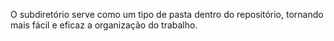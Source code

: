 O subdiretório serve como um tipo de pasta dentro do repositório, tornando mais fácil e eficaz a organização do trabalho.
